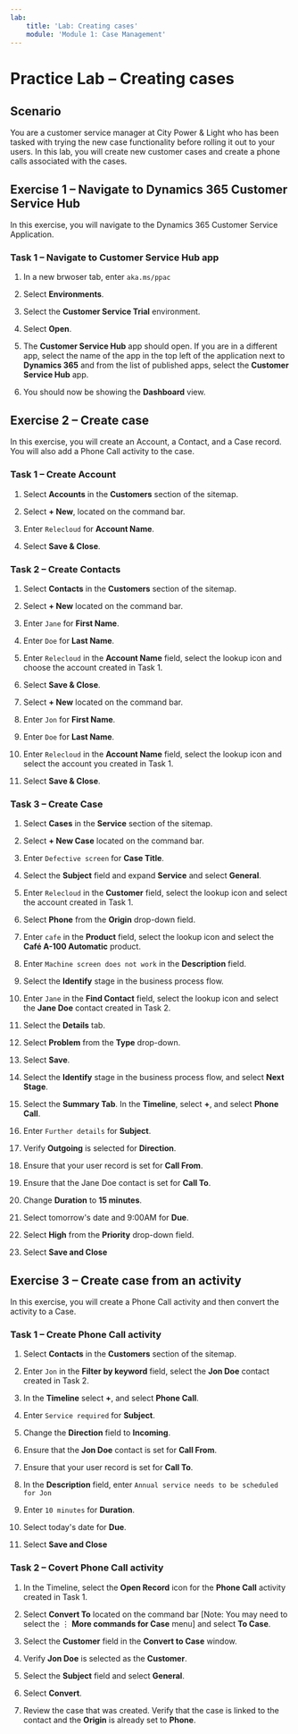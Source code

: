 ```yaml
---
lab:
    title: 'Lab: Creating cases'
    module: 'Module 1: Case Management'
---
```


# Practice Lab – Creating cases

## Scenario

You are a customer service manager at City Power & Light who has been tasked with trying the new case functionality before rolling it out to your users. In this lab, you will create new customer cases and create a phone calls associated with the cases.

## Exercise 1 – Navigate to Dynamics 365 Customer Service Hub

In this exercise, you will navigate to the Dynamics 365 Customer Service Application.

### Task 1 – Navigate to Customer Service Hub app

1.  In a new brwoser tab, enter `aka.ms/ppac`

1.  Select **Environments**.

2.  Select the **Customer Service Trial** environment.

3.  Select **Open**.

4.  The **Customer Service Hub** app should open. If you are in a different app, select the name of the app in the top left of the application next to **Dynamics 365** and from the list of published apps, select the **Customer Service Hub** app.

5.  You should now be showing the **Dashboard** view.


## Exercise 2 – Create case

In this exercise, you will create an Account, a Contact, and a Case record. You will also add a Phone Call activity to the case.


### Task 1 – Create Account

1.  Select **Accounts** in the **Customers** section of the sitemap.

2.  Select **+ New**, located on the command bar.

3.  Enter `Relecloud` for **Account Name**.

4.  Select **Save & Close**.


### Task 2 – Create Contacts

1.  Select **Contacts** in the **Customers** section of the sitemap.

2.  Select **+ New** located on the command bar.

3.  Enter `Jane` for **First Name**.

4.  Enter `Doe` for **Last Name**.

5.  Enter `Relecloud` in the **Account Name** field, select the lookup icon and choose the account created in Task 1.

6.  Select **Save & Close**.

7.  Select **+ New** located on the command bar.

8.  Enter `Jon` for **First Name**.

9.  Enter `Doe` for **Last Name**.

10.  Enter `Relecloud` in the **Account Name** field, select the lookup icon and select the account you created in Task 1.

11.  Select **Save & Close**.


### Task 3 – Create Case

1.  Select **Cases** in the **Service** section of the sitemap.

2.  Select **+ New Case** located on the command bar.

3.  Enter `Defective screen` for **Case Title**.

4.  Select the **Subject** field and expand **Service** and select **General**. 

5.  Enter `Relecloud` in the **Customer** field, select the lookup icon and select the account created in Task 1.

6.  Select **Phone** from the **Origin** drop-down field.

7.  Enter `cafe` in the **Product** field, select the lookup icon and select the **Café A-100 Automatic** product.

8.  Enter `Machine screen does not work` in the **Description** field.

9.  Select the **Identify** stage in the business process flow.

10. Enter `Jane` in the **Find Contact** field, select the lookup icon and select the **Jane Doe** contact created in Task 2.

11. Select the **Details** tab.

12. Select **Problem** from the **Type** drop-down.

13. Select **Save**.

14. Select the **Identify** stage in the business process flow, and select **Next Stage**.

15. Select the **Summary Tab**. In the **Timeline**, select **+**, and select **Phone Call**.

16. Enter `Further details` for **Subject**.

17. Verify **Outgoing** is selected for **Direction**.

18. Ensure that your user record is set for **Call From**.

19. Ensure that the Jane Doe contact is set for **Call To**.

20. Change **Duration** to **15 minutes**.

21. Select tomorrow's date and 9:00AM for **Due**.

22. Select **High** from the **Priority** drop-down field.

23. Select **Save and Close**


## Exercise 3 – Create case from an activity

In this exercise, you will create a Phone Call activity and then convert the activity to a Case.

### Task 1 – Create Phone Call activity

1.  Select **Contacts** in the **Customers** section of the sitemap.

2.  Enter `Jon` in the **Filter by keyword** field, select the **Jon Doe** contact created in Task 2.

3.  In the **Timeline** select **+**, and select **Phone Call**.

4.  Enter `Service required` for **Subject**.

5.  Change the **Direction** field to **Incoming**.

6.  Ensure that the **Jon Doe** contact is set for **Call From**.

7.  Ensure that your user record is set for **Call To**.

8.  In the **Description** field, enter `Annual service needs to be scheduled for Jon`

9.  Enter `10 minutes` for **Duration**.

10. Select today's date for **Due**.

11. Select **Save and Close**


### Task 2 – Covert Phone Call activity

1.  In the Timeline, select the **Open Record** icon for the **Phone Call** activity created in Task 1.

2.  Select **Convert To** located on the command bar [Note: You may need to select the ⋮ **More commands for Case** menu] and select **To Case**.

3.  Select the **Customer** field in the **Convert to Case** window.

4.  Verify **Jon Doe** is selected as the **Customer**.

5.  Select the **Subject** field and select **General**.

6.  Select **Convert**.

7.  Review the case that was created. Verify that the case is linked to the contact and the **Origin** is already set to **Phone**.

